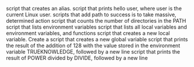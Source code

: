script that creates an alias.
 script that prints hello user, where user is the current Linux user.
scripts that add  path to success is to take massive, determined action
script that counts the number of directories in the PATH
script that lists environment variables
script that lists all local variables and environment variables, and functions
script that creates a new local variable.
Create a script that creates a new global variable
 script that prints the result of the addition of 128 with the value stored in the environment variable TRUEKNOWLEDGE, followed by a new line
 script that prints the result of POWER divided by DIVIDE, followed by a new line

